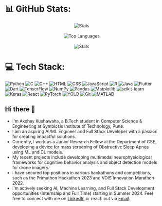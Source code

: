 # 📊 GitHub Stats:
<p align="center">
  <img src="https://github-readme-stats.vercel.app/api?username=Akshaykushawaha&theme=dark&hide_border=false&include_all_commits=true&count_private=true" alt="Stats" />
  <br><br>
  <img src="https://github-readme-stats.vercel.app/api/top-langs/?username=Akshaykushawaha&theme=dark&hide_border=false&include_all_commits=true&count_private=true&layout=compact&hide=CSS" alt="Top Languages" />
  <br><br>
  <img src="https://github-readme-stats.vercel.app/api?username=Akshaykushawaha&theme=dark&hide_border=false&include_all_commits=true&count_private=true" alt="Stats" />
</p>



# 💻 Tech Stack:
![Python](https://img.shields.io/badge/python-%2314354C.svg?style=for-the-badge&logo=python&logoColor=white) ![C](https://img.shields.io/badge/c-%2300599C.svg?style=for-the-badge&logo=c&logoColor=white) ![C++](https://img.shields.io/badge/c++-%2300599C.svg?style=for-the-badge&logo=c%2B%2B&logoColor=white) ![HTML](https://img.shields.io/badge/html5-%23E34F26.svg?style=for-the-badge&logo=html5&logoColor=white) ![CSS](https://img.shields.io/badge/css3-%231572B6.svg?style=for-the-badge&logo=css3&logoColor=white) ![JavaScript](https://img.shields.io/badge/javascript-%23F7DF1E.svg?style=for-the-badge&logo=javascript&logoColor=black) ![R](https://img.shields.io/badge/r-%23276DC3.svg?style=for-the-badge&logo=r&logoColor=white) ![Java](https://img.shields.io/badge/java-%23ED8B00.svg?style=for-the-badge&logo=java&logoColor=white) ![Flutter](https://img.shields.io/badge/flutter-%2302569B.svg?style=for-the-badge&logo=flutter&logoColor=white) ![Dart](https://img.shields.io/badge/dart-%230175C2.svg?style=for-the-badge&logo=dart&logoColor=white) ![TensorFlow](https://img.shields.io/badge/tensorflow-%23FF6F00.svg?style=for-the-badge&logo=tensorflow&logoColor=white) ![NumPy](https://img.shields.io/badge/numpy-%23013243.svg?style=for-the-badge&logo=numpy&logoColor=white) ![Pandas](https://img.shields.io/badge/pandas-%23150458.svg?style=for-the-badge&logo=pandas&logoColor=white) ![Matplotlib](https://img.shields.io/badge/matplotlib-%23ffffff.svg?style=for-the-badge&logo=matplotlib&logoColor=black) ![scikit-learn](https://img.shields.io/badge/scikit--learn-%23F7931E.svg?style=for-the-badge&logo=scikit-learn&logoColor=white) ![Keras](https://img.shields.io/badge/keras-%23D00000.svg?style=for-the-badge&logo=keras&logoColor=white) ![React](https://img.shields.io/badge/react-%2320232a.svg?style=for-the-badge&logo=react&logoColor=%2361DAFB) ![PyTorch](https://img.shields.io/badge/pytorch-%23EE4C2C.svg?style=for-the-badge&logo=pytorch&logoColor=white) ![YOLO](https://img.shields.io/badge/YOLO-%231A1A1A.svg?style=for-the-badge&logo=YOLO&logoColor=white) ![Git](https://img.shields.io/badge/git-%23F05033.svg?style=for-the-badge&logo=git&logoColor=white) ![MATLAB](https://img.shields.io/badge/matlab-%230076A8.svg?style=for-the-badge&logo=mathworks&logoColor=white)

## Hi there 👋
- I'm Akshay Kushawaha, a B.Tech student in Computer Science & Engineering at Symbiosis Institute of Technology, Pune.
- I am an aspiring AI/ML Engineer and Full Stack Developer with a passion for creating impactful solutions.
- Currently, I work as a Junior Research Fellow at the Department of CSE, developing a device for mass screening of Obstructive Sleep Apnea using ML and DL models.
- My recent projects include developing multimodal neurophysiological frameworks for cognitive behavior analysis and object detection models for drone imagery.
- I have secured top positions in various hackathons and competitions, such as the Primathon Hackathon 2023 and VOIS Innovation Marathon 2022.
- I'm actively seeking AI, Machine Learning, and Full Stack Development opportunities (Internship and Full Time) starting in Summer 2024.
Feel free to connect with me on [LinkedIn](https://www.linkedin.com/in/akshay-kushawaha-301a95220/) or reach out via [Email](akshay.kushawaha@gmail.com).

<!--
**Akshaykushawaha/akshaykushawaha** is a ✨ _special_ ✨ repository because its `README.md` (this file) appears on your GitHub profile.

Here are some ideas to get you started:

- 🔭 I’m currently working on ...
- 🌱 I’m currently learning ...
- 👯 I’m looking to collaborate on ...
- 🤔 I’m looking for help with ...
- 💬 Ask me about ...
- 📫 How to reach me: ...
- 😄 Pronouns: ...
- ⚡ Fun fact: ...
-->
